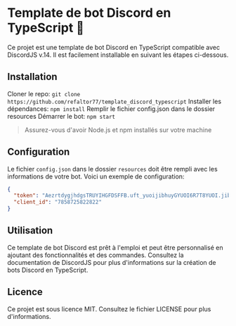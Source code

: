 # Template de bot Discord en TypeScript 🤖

Ce projet est une template de bot Discord en TypeScript compatible avec DiscordJS v.14. Il est facilement installable en suivant les étapes ci-dessous.

## Installation

Cloner le repo: `git clone https://github.com/refaltor77/template_discord_typescript`
Installer les dépendances: `npm install`
Remplir le fichier config.json dans le dossier resources
Démarrer le bot: `npm start`

> Assurez-vous d'avoir Node.js et npm installés sur votre machine

## Configuration

Le fichier `config.json` dans le dossier `resources` doit être rempli avec les informations de votre bot. Voici un exemple de configuration:
````json
{
  "token": "AezrtdygjhdgsTRUYIHGFDSFFB.uft_yuoijibhuyGYUOI6R7T8YUOI.jibeuifjeiufoijIUB9UJION",
  "client_id": "7858725822822"
}
````

## Utilisation
Ce template de bot Discord est prêt à l'emploi et peut être personnalisé en ajoutant des fonctionnalités et des commandes. Consultez la documentation de DiscordJS pour plus d'informations sur la création de bots Discord en TypeScript.

## Licence
Ce projet est sous licence MIT. Consultez le fichier LICENSE pour plus d'informations.
